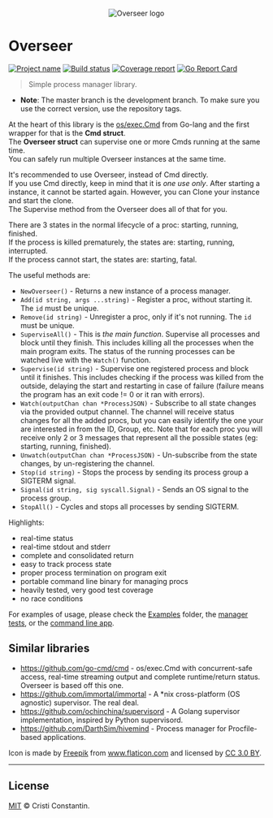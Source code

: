 <div align="center">
  <br/>
  <img src="https://raw.githubusercontent.com/ShinyTrinkets/overseer/master/logo.png" alt="Overseer logo">
  <br/>
</div>

# Overseer

[![Project name][project-img]][project-url]
[![Build status][build-img]][build-url]
[![Coverage report][cover-img]][cover-url]
[![Go Report Card][goreport-img]][goreport-url]

> Simple process manager library.


* **Note**: The master branch is the development branch. To make sure you use the correct version, use the repository tags.

At the heart of this library is the [os/exec.Cmd](https://golang.org/pkg/os/exec/#Cmd) from Go-lang and the first wrapper for that is the **Cmd struct**.<br/>
The **Overseer struct** can supervise one or more Cmds running at the same time.<br/>
You can safely run multiple Overseer instances at the same time.

It's recommended to use Overseer, instead of Cmd directly.<br/>
If you use Cmd directly, keep in mind that it is *one use only*. After starting a instance, it cannot be started again. However, you can Clone your instance and start the clone.<br/>
The Supervise method from the Overseer does all of that for you.

There are 3 states in the normal lifecycle of a proc: starting, running, finished.<br/>
If the process is killed prematurely, the states are: starting, running, interrupted.<br/>
If the process cannot start, the states are: starting, fatal.


The useful methods are:

* `NewOverseer()` - Returns a new instance of a process manager.
* `Add(id string, args ...string)` - Register a proc, without starting it. The `id` must be unique.
* `Remove(id string)` - Unregister a proc, only if it's not running. The `id` must be unique.
* `SuperviseAll()` - This is *the main function*. Supervise all processes and block until they finish. This includes killing all the processes when the main program exits. The status of the running processes can be watched live with the `Watch()` function.
* `Supervise(id string)` - Supervise one registered process and block until it finishes. This includes checking if the process was killed from the outside, delaying the start and restarting in case of failure (failure means the program has an exit code != 0 or it ran with errors).
* `Watch(outputChan chan *ProcessJSON)` - Subscribe to all state changes via the provided output channel. The channel will receive status changes for all the added procs, but you can easily identify the one your are interested in from the ID, Group, etc. Note that for each proc you will receive only 2 or 3 messages that represent all the possible states (eg: starting, running, finished).
* `Unwatch(outputChan chan *ProcessJSON)` - Un-subscribe from the state changes, by un-registering the channel.
* `Stop(id string)` - Stops the process by sending its process group a SIGTERM signal.
* `Signal(id string, sig syscall.Signal)` - Sends an OS signal to the process group.
* `StopAll()` - Cycles and stops all processes by sending SIGTERM.


Highlights:

* real-time status
* real-time stdout and stderr
* complete and consolidated return
* easy to track process state
* proper process termination on program exit
* portable command line binary for managing procs
* heavily tested, very good test coverage
* no race conditions


For examples of usage, please check the [Examples](examples/) folder, the [manager tests](manager_test.go), or the [command line app](cmd/cmd.go).


## Similar libraries

* https://github.com/go-cmd/cmd - os/exec.Cmd with concurrent-safe access, real-time streaming output and complete runtime/return status. Overseer is based off this one.
* https://github.com/immortal/immortal - A *nix cross-platform (OS agnostic) supervisor. The real deal.
* https://github.com/ochinchina/supervisord - A Golang supervisor implementation, inspired by Python supervisord.
* https://github.com/DarthSim/hivemind - Process manager for Procfile-based applications.


Icon is made by <a href="http://www.freepik.com" title="Freepik">Freepik</a> from <a href="https://www.flaticon.com/" title="Flaticon">www.flaticon.com</a> and licensed by <a href="http://creativecommons.org/licenses/by/3.0/" title="Creative Commons BY 3.0" target="_blank">CC 3.0 BY</a>.

-----

## License

[MIT](LICENSE) © Cristi Constantin.

[project-img]: https://badgen.net/badge/%E2%AD%90/Trinkets/4B0082
[project-url]: https://github.com/ShinyTrinkets
[build-img]: https://badgen.net/travis/ShinyTrinkets/overseer
[build-url]: https://travis-ci.org/ShinyTrinkets/overseer
[cover-img]: https://codecov.io/gh/ShinyTrinkets/overseer/branch/master/graph/badge.svg
[cover-url]: https://codecov.io/gh/ShinyTrinkets/overseer
[goreport-img]: https://goreportcard.com/badge/github.com/ShinyTrinkets/overseer
[goreport-url]: https://goreportcard.com/report/github.com/ShinyTrinkets/overseer
